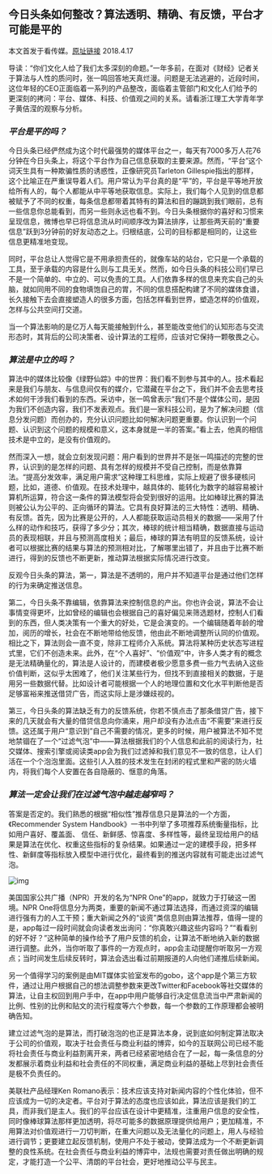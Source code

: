 ## 今日头条如何整改？算法透明、精确、有反馈，平台才可能是平的

本文首发于看传媒。[原址链接](https://mp.weixin.qq.com/s/z5H7rV5mbpBH5tGRBRChDw) 2018.4.17

导读：“你们文化人给了我们太多深刻的命题。”一年多前，在面对《财经》记者关于算法与人性的质问时，张一鸣回答地天真烂漫。问题是无法逃避的，近段时间，这位年轻的CEO正面临着一系列的产品整改，面临着主管部门和文化人们给予的更深刻的拷问：平台、媒体、科技、价值观之间的关系。请看浙江理工大学青年学子黄佶滢的观察与分析。



### *平台是平的吗？*

今日头条已经俨然成为这个时代最强势的媒体平台之一，每天有7000多万人花76分钟在今日头条上，将这个平台作为自己信息获取的主要来源。然而，“平台”这个词天生具有一种欺骗性质的诱惑性，正像研究员Tarleton Gillespie指出的那样，这个比喻正在严重误导着人们。用户常认为平台真的是“平”的，平台是平等地开放给所有人的，每个人都能从中平等地获取信息。实际上，我们每个人见到的信息都被赋予了不同的权重，每条信息都带着其特有的算法和目的蹦跳到我们眼前，总有一些信息你总能看到，而另一些则永远也看不到。今日头条根据你的喜好和习惯来呈现信息，微博也早已将信息流从时间顺序改为算法排序，让那些两天前的“重要信息”跃到3分钟前的好友动态之上。归根结底，公司的目标都是相同的，让这些信息更精准地变现。

同时，平台总让人觉得它是不用承担责任的，就像车站的站台，它只是一个承载的工具，至于承载的内容是什么则与工具无关。然而，如今日头条的科技公司们早已不是一个简单的、中立的、可以免责的工具。人们依靠多样的信息来充实自己的头脑，就如同用不同的食物填饱自己的胃，不同的信息搭配构建了不同的媒体食谱，长久接触下去会直接塑造人的很多方面，包括怎样看到世界，塑造怎样的价值观，怎样与公共空间打交道。

当一个算法影响的是亿万人每天能接触到什么，甚至能改变他们的认知形态与交流形态时，其背后的公司决策者、设计算法的工程师，应该对它保持一颗敬畏之心。



### *算法是中立的吗？*

算法中的媒体比较像《绿野仙踪》中的世界：我们看不到参与其中的人。技术看起来是我们与朋友、与信息间仅有的媒介，它潜藏在平台之下，我们并不会去思考技术如何干涉我们看到的东西。采访中，张一鸣曾表示“我们不是个媒体公司，是因为我们不创造内容，我们不发表观点。我们是一家科技公司，是为了解决问题（信息分发问题）而创办的，充分认识问题比如何解决问题更重要。你认识到一个问题、认识到这个问题的规模和意义，这本身就是一半的答案。”看上去，他真的相信技术是中立的，是没有价值观的。 

然而深入一想，就会立刻发现问题：用户看到的世界并不是张一鸣描述的完整的世界，认识到的是怎样的问题、具有怎样的规模并不受自己控制，而是依靠算法。“提高分发效率，满足用户需求”这种理工科思维，实际上规避了很多硬核问题，比如，道德、价值观。在技术处理中，越具体的、能转化为数字的越容易被计算机所运算，符合这一条件的算法模型将会受到很好的运用。比如棒球比赛的算法则被公认为公平的、正向循环的算法。它具有良好算法的三大特性：透明、精确、有反馈。首先，因为比赛是公开的，人人都能获取运动员相关的数据——采用了什么样的动作和技巧，获得了多少分；其次，棒球的统计相当精确，数据直接与运动员的表现相联，并且与预测高度相关；最后，棒球的算法有明显的反馈系统，设计者可以根据比赛的结果与算法的预测相对比，了解哪里出错了，并且由于比赛不断进行，得到的反馈也不断更新，推动算法根据实际情况进行改变。

反观今日头条的算法，第一，算法是不透明的，用户并不知道平台是通过他们怎样的行为来确定推送信息。

第二，今日头条不靠编辑，依靠算法来控制信息的产出。你也许会说，算法不会让事情变得更坏，比如曾经的编辑也会根据自己的喜好偏见来筛选题材，控制人们看到的东西，但人类决策有一个重大的好处，它是会演变的。一个编辑随着年龄的增加，阅历的增长，社会在不断地带给他反馈，他由此不断地调整所认同的价值观。相比之下，算法则会一直不变，除非工程师介入系统。算法将某种历史状态写进程式里，它们不创造未来。此外，在“个人喜好”、“价值观”中，许多人类才有的概念是无法精确量化的，算法是人设计的，而建模者极少愿意多费一些力气去纳入这些价值判断，这似乎太困难了，他们关注某些行为，但找不到直接相关的数据，于是用另一些数据代替。比如设计者可能根据一个人的地理位置和文化水平判断他是否足够富裕来推送借贷广告，而这实际上是涉嫌歧视的。

第三，今日头条的算法缺乏有力的反馈系统，你若不慎点击了那条借贷广告，接下来的几天就会有大量的借贷信息向你涌来，用户却没有办法点击“不需要”来进行反馈。这还属于用户“意识到”自己不需要的情况，更多的时候，用户被算法不知不觉地禁锢在了一个“过滤气泡”中——算法根据我们的个人信息和此前的阅读行为，社交媒体、搜索引擎或阅读类app会为我们过滤掉和我们意见不一致的信息，让人们活在一个个泡泡里面。这些引人入胜的技术发生在封闭的程式里和严密的防火墙内，将我们每个人安置在各自隐蔽的、惬意的角落。

 

### *算法一定会让我们在过滤气泡中越走越窄吗？*

答案是否定的。我们熟悉的根据“相似性”推荐信息只是算法的一个方面，《Recommender System Handbook》一书中列举了多项推荐系统衡量指标，比如用户喜好、覆盖面、 信任、新鲜感、惊喜度、多样性等，最终呈现给用户的结果是算法在优化、权重这些指标的复杂结果。如果通过一定的建模手段，把多样性、新鲜度等指标放入模型中进行优化，最终看到的推送内容就有可能走出过滤气泡。

![img](https://mmbiz.qpic.cn/mmbiz_png/FriaLUnFMD3uaOLx7IpXN3ibRMThFSB2bcnAHcrgkaegH2rtKCoXuXHo1WbY6f78riauHRSlDTqWtibV5NDhQIHBicQ/640?wx_fmt=png&tp=webp&wxfrom=5&wx_lazy=1&wx_co=1)

美国国家公共广播（NPR）开发的名为“NPR One”的app，就致力于打破这一困境。NPR One将信息分为两类，重要的新闻不通过算法选择，而通过资深的编辑进行强有力的人工干预；重大新闻之外的“谈资”类信息则由算法推荐，值得一提的是，app每过一段时间就会向读者发出询问：“你真敢兴趣这些内容吗？”“看看别的好不好？”这种简单的操作给予了用户反馈的机会，让算法不断地纳入新的数据进行调整。此外，当你听取了事件的一方观点时，app会主动提醒你听取另一方观点；当时间发生后续反转时，算法会选出看过前期报道的人向他们递推后续新闻。

另一个值得学习的案例是由MIT媒体实验室发布的gobo，这个app是个第三方软件，通过让用户根据自己的想法调整参数来更改Twitter和Facebook等社交媒体的算法，让自主权回到用户手中，在app中用户能够自行决定信息流当中严肃新闻的比例、性别的比例和贴文的流行程度等六个参数，每一个参数的工作原理都会被明确告知。

建立过滤气泡的是算法，而打破泡泡的也正是算法本身，说到底如何制定算法取决于公司的价值观，取决于社会责任与商业利益的博弈，如今的互联网公司已经不能将社会责任与商业利益割离开来，两者已经紧密地结合在了一起，每一条信息的分发都展示着商业利益和社会责任的不同权重，满足商业利益的基础上尽到社会责任是极不负责任的。

美联社产品经理Ken Romano表示：技术应该支持对新闻内容的个性化体验，但不应该成为一切的决定者。平台对于算法的态度也应该如此，算法应该是我们的工具，而非我们是主人。我们的平台应该在设计中更精准，注重用户信息的安全性，同时像棒球算法那样更加透明，将尽可能多的数据原理提供给用户；更加精准，不用算法对价值观进行一刀切判断，在重大问题以及无法量化的问题上，用人与经验进行调节；更要建立起反馈机制，使用户不处于被动，使算法成为一个不断更新调整的良性系统。在社会责任与商业利益的博弈中，法规也需要对责任做出明确的规定，才能打造一个公平、清朗的平台社会，更好地推动公平与民主。



